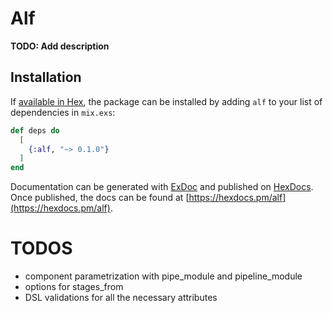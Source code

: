 # Alf

**TODO: Add description**

## Installation

If [available in Hex](https://hex.pm/docs/publish), the package can be installed
by adding `alf` to your list of dependencies in `mix.exs`:

```elixir
def deps do
  [
    {:alf, "~> 0.1.0"}
  ]
end
```

Documentation can be generated with [ExDoc](https://github.com/elixir-lang/ex_doc)
and published on [HexDocs](https://hexdocs.pm). Once published, the docs can
be found at [https://hexdocs.pm/alf](https://hexdocs.pm/alf).


# TODOS
- component parametrization with pipe_module and pipeline_module
- options for stages_from
- DSL validations for all the necessary attributes
